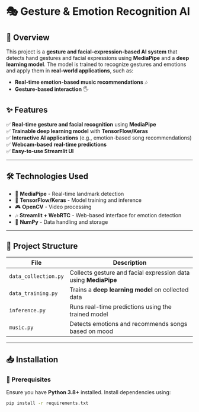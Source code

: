 
# 🎭 Gesture & Emotion Recognition AI  

## 🚀 Overview  
This project is a **gesture and facial-expression-based AI system** that detects hand gestures and facial expressions using **MediaPipe** and a **deep learning model**. The model is trained to recognize gestures and emotions and apply them in **real-world applications**, such as:  
- **Real-time emotion-based music recommendations** 🎶  
- **Gesture-based interaction** 🖐️  

## ✨ Features  
✅ **Real-time gesture and facial recognition** using **MediaPipe**  
✅ **Trainable deep learning model** with **TensorFlow/Keras**  
✅ **Interactive AI applications** (e.g., emotion-based song recommendations)  
✅ **Webcam-based real-time predictions**  
✅ **Easy-to-use Streamlit UI**  

---

## 🛠️ Technologies Used  
- 🎥 **MediaPipe** - Real-time landmark detection  
- 🤖 **TensorFlow/Keras** - Model training and inference  
- 🎮 **OpenCV** - Video processing  
- 🎶 **Streamlit + WebRTC** - Web-based interface for emotion detection  
- 📝 **NumPy** - Data handling and storage  

---

## 📂 Project Structure  

| File | Description |
|------|------------|
| `data_collection.py` | Collects gesture and facial expression data using **MediaPipe** |
| `data_training.py` | Trains a **deep learning model** on collected data |
| `inference.py` | Runs real-time predictions using the trained model |
| `music.py` | Detects emotions and recommends songs based on mood |

---

## 📥 Installation  

### 🔹 Prerequisites  
Ensure you have **Python 3.8+** installed. Install dependencies using:  

```bash
pip install -r requirements.txt




